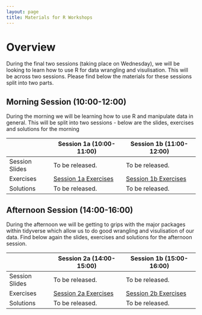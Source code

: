 ```yaml
---
layout: page
title: Materials for R Workshops
---
```


# Overview

During the final two sessions (taking place on Wednesday), we will be looking to learn how to use R for data wrangling and visulisation. This will be across two sessions. Please find below the materials for these sessions split into two parts.

## Morning Session (10:00-12:00)
During the morning we will be learning how to use R and manipulate data in general. This will be split into two sessions - below are the slides, exercises and solutions for the morning

|              | Session 1a (10:00-11:00)                | Session 1b  (11:00-12:00)               |
| ------------ | --------------------------------------- | --------------------------------------- |
| Session Slides | To be released. | To be released. |
| Exercises    | [Session 1a Exercises](2023-10-22-Carpentry-Social-Science/files/RSessions/Session1a_Exercises.rmd) | [Session 1b Exercises](/2023-10-22-Carpentry-Social-Science/files/RSessions/Session1b_Exercises.rmd) |
| Solutions    | To be released. | To be released. |

## Afternoon Session (14:00-16:00)
During the afternoon we will be getting to grips with the major packages within tidyverse which allow us to do good wrangling and visulisation of our data. Find below again the slides, exercises and solutions for the afternoon session.

|              | Session 2a (14:00-15:00)                | Session 1b (15:00-16:00)                |
| ------------ | --------------------------------------- | --------------------------------------- |
| Session Slides | To be released. | To be released. |
| Exercises    | [Session 2a Exercises](2023-10-22-Carpentry-Social-Science/files/RSessions/Session2a_Exercises.rmd) | [Session 2b Exercises](/2023-10-22-Carpentry-Social-Science/files/RSessions/Session2b_Exercises.rmd) |
| Solutions    | To be released. | To be released. |

